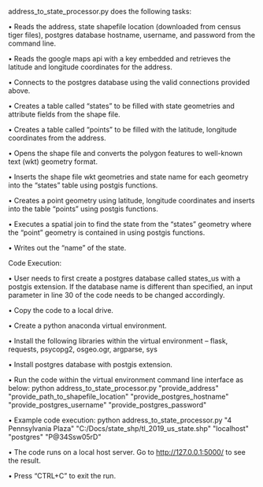
address_to_state_processor.py does the following tasks:

•	Reads the address, state shapefile location (downloaded from census tiger files), postgres database hostname, username, and password    from the command line.

•	Reads the google maps api with a key embedded and retrieves the latitude and longitude coordinates for the address.

•	Connects to the postgres database using the valid connections provided above.

•	Creates a table called “states” to be filled with state geometries and attribute fields from the shape file.

•	Creates a table called “points” to be filled with the latitude, longitude coordinates from the address.

•	Opens the shape file and converts the polygon features to well-known text (wkt) geometry format.

•	Inserts the shape file wkt geometries and state name for each geometry into the “states” table using postgis functions.

•	Creates a point geometry using latitude, longitude coordinates and inserts into the table “points” using postgis functions.

•	Executes a spatial join to find the state from the “states” geometry where the “point” geometry is contained in using postgis functions.

•	Writes out the “name” of the state.

Code Execution:

•	User needs to first create a postgres database called states_us with a postgis extension. If the database name is different than specified, an input parameter in line 30 of the code needs to be changed accordingly. 

•	Copy the code to a local drive. 

•	Create a python anaconda virtual environment.

•	Install the following libraries within the virtual environment – flask, requests, psycopg2, osgeo.ogr, argparse, sys

•	Install postgres database with postgis extension.

•	Run the code within the virtual environment command line interface as below:
python address_to_state_processor.py "provide_address" "provide_path_to_shapefile_location" "provide_postgres_hostname" "provide_postgres_username" "provide_postgres_password"

•	Example code execution:
python address_to_state_processor.py "4 Pennsylvania Plaza" "C:/Docs/state_shp/tl_2019_us_state.shp" "localhost" "postgres" "P@34Ssw05rD"

•	The code runs on a local host server. Go to http://127.0.0.1:5000/ to see the result.

•	Press “CTRL+C” to exit the run.
